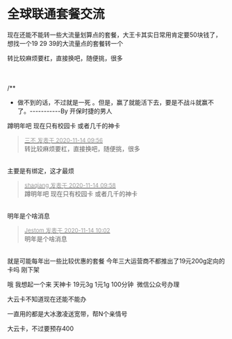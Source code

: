 # 全球联通套餐交流


现在还能不能转一些大流量划算点的套餐，大王卡其实日常用肯定要50块钱了，想找一个19 29 39的大流量点的套餐转一个

转比较麻烦要杠，直接换吧，随便挑，很多 <br />
<br />
<br />
<br />
/**<br />
 * 做不到的话，不过就是一死 。但是，赢了就能活下去，要是不战斗就赢不了。-----------By 开保时捷的男人

蹲明年吧 现在只有校园卡 或者几千的神卡

<div class="quote"><blockquote><font size="2"><a href="https://www.hostloc.com/forum.php?mod=redirect&amp;goto=findpost&amp;pid=9451984&amp;ptid=766509" target="_blank"><font color="#999999">三不 发表于 2020-11-14 09:56</font></a></font><br />
转比较麻烦要杠，直接换吧，随便挑，很多 </blockquote></div><br />
主要是有绑定，这才最烦

<div class="quote"><blockquote><font size="2"><a href="https://www.hostloc.com/forum.php?mod=redirect&amp;goto=findpost&amp;pid=9451991&amp;ptid=766509" target="_blank"><font color="#999999">shaqiang 发表于 2020-11-14 09:58</font></a></font><br />
蹲明年吧 现在只有校园卡 或者几千的神卡</blockquote></div><br />
明年是个啥消息

<div class="quote"><blockquote><font size="2"><a href="https://www.hostloc.com/forum.php?mod=redirect&amp;goto=findpost&amp;pid=9452006&amp;ptid=766509" target="_blank"><font color="#999999">Jestom 发表于 2020-11-14 10:02</font></a></font><br />
明年是个啥消息</blockquote></div><br />
就是可能每年出一些比较优惠的套餐 今年三大运营商不都推出了19元200g定向的卡吗 刚下架

哦 我想起一个来 天神卡 19元3g 1元1g 100分钟&nbsp;&nbsp;微信公众号办理

大云卡不知道现在还能不能办

一直用的都是大冰激凌送宽带，帮N个亲情号

大云卡，不过要预存400
